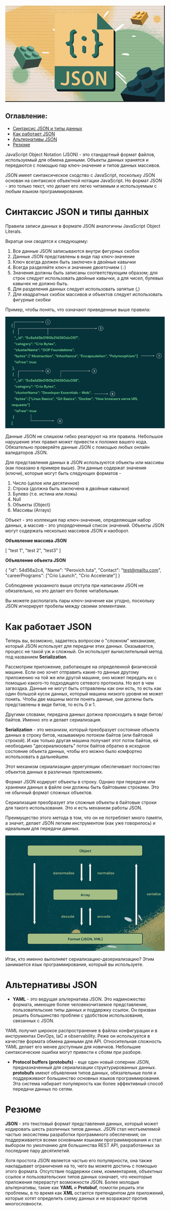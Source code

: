 ![alt text](/Languages/JSON/image/image10.png)

## Оглавление:

- [Синтаксис JSON и типы данных](#синтаксис-json-и-типы-данных)
- [Как работает JSON](#как-работает-json)
- [Альтернативы JSON](#альтернативы-json)
- [Резюме](#резюме)


JavaScript Object Notation (JSON) - это стандартный формат файлов, используемый для обмена данными. Объекты данных хранятся и передаются с помощью пар ключ-значение и типов данных массивов.

JSON имеет синтаксическое сходство с JavaScript, поскольку JSON основан на синтаксисе объектной нотации JavaScript. Но формат JSON - это только текст, что делает его легко читаемым и используемым с любым языком программирования.

# Синтаксис JSON и типы данных

Правила записи данных в формате JSON аналогичны JavaScript Object Literals.

Вкратце они сводятся к следующему:

1. Все данные JSON записываются внутри фигурных скобок
2. Данные JSON представлены в виде пар ключ-значение
3. Ключ всегда должен быть заключен в двойные кавычки
4. Всегда разделяйте ключ и значение двоеточием (`:`)
5. Значения должны быть записаны соответствующим образом; для строк следует использовать двойные кавычки, а для чисел, булевых кавычек не должно быть.
6. Для разделения данных следует использовать запятые (,)
7. Для квадратных скобок массивов и объектов следует использовать фигурные скобки

Пример, чтобы понять, что означают приведенные выше правила:

![alt text](/Languages/JSON/image/image1.png)

Данные JSON не слишком гибко реагируют на эти правила. Небольшое нарушение этих правил может привести к поломке вашего кода. Обязательно проверяйте данные JSON с помощью любых онлайн валидаторов JSON.

Для представления данных в JSON используются объекты или массивы (как показано в примере выше). Эти данные содержат значения (ключи), которые могут быть следующих форматов -

1. Число (целое или десятичное)
2. Строка (должна быть заключена в двойные кавычки)
3. Булево (т.е. истина или ложь)
4. Null
5. Объекты (Object)
6. Массивы (Arrays)

Объект - это коллекция пар ключ-значение, определяющая набор данных, а массив - это упорядоченный список значений. Объекты JSON могут содержать несколько массивов JSON и наоборот.

**Объявление массива JSON**

[
    "test 1", "test 2", "test3"
]

**Объявление объекта JSON**

{
"id": 54d56a2c4,
"Name": "Perovich.tuta",
"Contact": "test@mailtu.com",
"careerPrograms": ["Crio Launch", "Crio Accelerate"]
}

Соблюдение указанного выше отступа при написании JSON не обязательно, но это делает его более читабельным.

Вы можете располагать пары ключ-значение как угодно, поскольку JSON игнорирует пробелы между своими элементами.

# Как работает JSON

Теперь вы, возможно, задаетесь вопросом о "сложном" механизме, который JSON использует для передачи этих данных. Оказывается, процесс не такой уж и сложный. Он использует вычислительный метод под названием **Serialization**.

Рассмотрим приложение, работающее на определенной физической машине. Если оно хочет отправить какие-то данные другому приложению на той же или другой машине, оно может передать их с помощью какого-то подходящего сетевого протокола. Но вот в чем загвоздка. Данные не могут быть отправлены как они есть, то есть как один большой кусок данных, который машина низкого уровня не может понять. Чтобы две машины могли понять данные, они должны быть представлены в виде битов, то есть 0 и 1.

Другими словами, передача данных должна происходить в виде битов/байтов. Именно это и делает сериализация.

**Serialization** - это механизм, который преобразует состояние объекта данных в строку битов, называемую потоком байтов (или байтовой строкой). И как только другая машина получает этот поток байтов, ей необходимо "десериализовать" поток байтов обратно в исходное состояние объекта данных, чтобы его можно было комфортно использовать в дальнейшем.

Этот механизм сериализации-дерегуляции обеспечивает постоянство объектов данных в различных приложениях.

Формат JSON кодирует объекты в строку. Однако при передаче или хранении данных в файле они должны быть байтовыми строками. Это не обычный формат сложных объектов.

Сериализация преобразует эти сложные объекты в байтовые строки для такого использования. Это и есть механизм работы JSON.

Преимущество этого метода в том, что он не потребляет много памяти, а значит, делает JSON легким инструментом (как уже говорилось) и идеальным для передачи данных.

![alt text](/Languages/JSON/image/image2.png)

Итак, кто именно выполняет сериализацию-дезериализацию? Этим занимается язык программирования, который вы используете.

# Альтернативы JSON

- **YAML** - это ведущая альтернатива JSON. Это надмножество формата, имеющее более человекочитаемое представление, пользовательские типы данных и поддержку ссылок. Он призван решить большинство проблем с удобством использования, связанных с JSON.
  
YAML получил широкое распространение в файлах конфигурации и в инструментах DevOps, IaC и observability. Реже он используется в качестве формата обмена данными для API. Относительная сложность YAML делает его менее доступным для новичков. Небольшие синтаксические ошибки могут привести к сбоям при разборе.

- **Protocol buffers (protobufs)** - еще один новый соперник JSON, предназначенный для сериализации структурированных данных. **protobufs** имеют объявления типов данных, обязательные поля и поддерживают большинство основных языков программирования. Эта система набирает популярность как более эффективный способ передачи данных по сетям.


# Резюме
**JSON** - это текстовый формат представления данных, который может кодировать шесть различных типов данных. JSON стал неотъемлемой частью экосистемы разработки программного обеспечения; он поддерживается всеми основными языками программирования и стал выбором по умолчанию для большинства REST API, разработанных за последние пару десятилетий.

Хотя простота JSON является частью его популярности, она также накладывает ограничения на то, чего вы можете достичь с помощью этого формата. Отсутствие поддержки схем, комментариев, объектных ссылок и пользовательских типов данных означает, что некоторые приложения перерастут возможности JSON. Более молодые альтернативы, такие как **YAML** и **Protobuf**, помогли решить эти проблемы, в то время как **XML** остается претендентом для приложений, которые хотят определить схему данных и не возражают против многословности.

